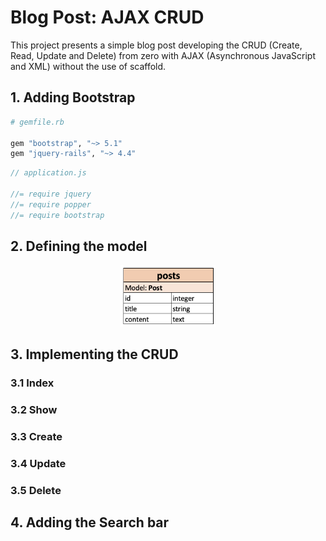 # Blog Post: AJAX CRUD

This project presents a simple blog post developing the CRUD (Create, Read, Update and Delete) from zero with AJAX (Asynchronous JavaScript and XML) without the use of scaffold.

## 1. Adding Bootstrap

```ruby
# gemfile.rb

gem "bootstrap", "~> 5.1"
gem "jquery-rails", "~> 4.4"
```

```javascript
// application.js

//= require jquery
//= require popper
//= require bootstrap
```

## 2. Defining the model

<p align="center"><img width="30%" src="app/assets/images/post_model.png"></p>

## 3. Implementing the CRUD

### 3.1 Index
### 3.2 Show
### 3.3 Create
### 3.4 Update 
### 3.5 Delete

## 4. Adding the Search bar